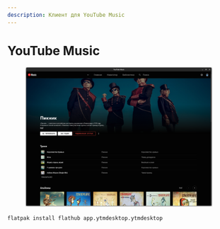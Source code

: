 ```yaml
---
description: Клиент для YouTube Music
---
```


# YouTube Music

<figure><img src="../../../.gitbook/assets/Снимок экрана от 2022-10-30 17-26-24.png" alt=""><figcaption></figcaption></figure>

```bash
flatpak install flathub app.ytmdesktop.ytmdesktop
```
